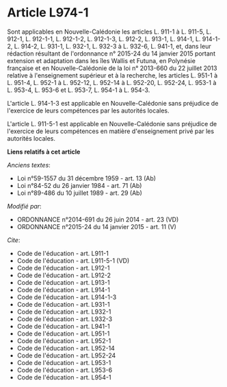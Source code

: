 # Article L974-1

Sont applicables en Nouvelle-Calédonie les articles L. 911-1 à L. 911-5, L. 912-1, L. 912-1-1, L. 912-1-2, L. 912-1-3, L.
912-2, L. 913-1, L. 914-1, L. 914-1-2, L. 914-2, L. 931-1, L. 932-1, L. 932-3 à L. 932-6, L. 941-1, et, dans leur rédaction
résultant de l'ordonnance n° 2015-24 du 14 janvier 2015 portant extension et adaptation dans les îles Wallis et Futuna, en
Polynésie française et en Nouvelle-Calédonie de la loi n° 2013-660 du 22 juillet 2013 relative à l'enseignement supérieur et
à la recherche, les articles L. 951-1 à L. 951-4, L. 952-1 à L. 952-12, L. 952-14 à L. 952-20, L. 952-24, L. 953-1 à L.
953-4, L. 953-6 et L. 953-7, L. 954-1 à L. 954-3. 

L'article L. 914-1-3 est applicable en Nouvelle-Calédonie sans préjudice de l'exercice de leurs compétences par les autorités
locales. 

L'article L. 911-5-1 est applicable en Nouvelle-Calédonie sans préjudice de l'exercice de leurs compétences en matière
d'enseignement privé par les autorités locales.

**Liens relatifs à cet article**

_Anciens textes_:

  - Loi n°59-1557 du 31 décembre 1959 - art. 13 (Ab)
  - Loi n°84-52 du 26 janvier 1984 - art. 71 (Ab)
  - Loi n°89-486 du 10 juillet 1989 - art. 29 (Ab)

_Modifié par_:

  - ORDONNANCE n°2014-691 du 26 juin 2014 - art. 23 (VD)
  - ORDONNANCE n°2015-24 du 14 janvier 2015 - art. 11 (V)

_Cite_:

  - Code de l'éducation - art. L911-1
  - Code de l'éducation - art. L911-5-1 (VD)
  - Code de l'éducation - art. L912-1
  - Code de l'éducation - art. L912-2
  - Code de l'éducation - art. L913-1
  - Code de l'éducation - art. L914-1
  - Code de l'éducation - art. L914-1-3
  - Code de l'éducation - art. L931-1
  - Code de l'éducation - art. L932-1
  - Code de l'éducation - art. L932-3
  - Code de l'éducation - art. L941-1
  - Code de l'éducation - art. L951-1
  - Code de l'éducation - art. L952-1
  - Code de l'éducation - art. L952-14
  - Code de l'éducation - art. L952-24
  - Code de l'éducation - art. L953-1
  - Code de l'éducation - art. L953-6
  - Code de l'éducation - art. L954-1
